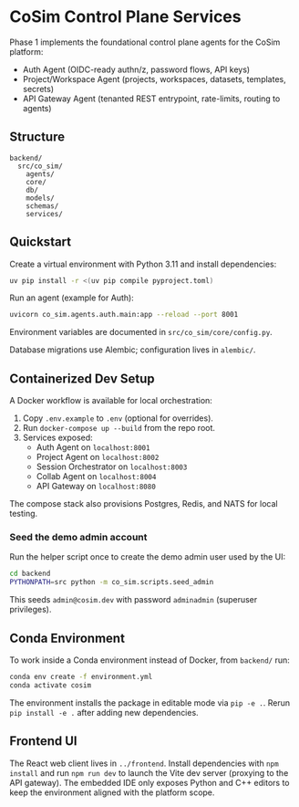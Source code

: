 # CoSim Control Plane Services

Phase 1 implements the foundational control plane agents for the CoSim platform:

- Auth Agent (OIDC-ready authn/z, password flows, API keys)
- Project/Workspace Agent (projects, workspaces, datasets, templates, secrets)
- API Gateway Agent (tenanted REST entrypoint, rate-limits, routing to agents)

## Structure

```
backend/
  src/co_sim/
    agents/
    core/
    db/
    models/
    schemas/
    services/
``` 

## Quickstart

Create a virtual environment with Python 3.11 and install dependencies:

```bash
uv pip install -r <(uv pip compile pyproject.toml)
```

Run an agent (example for Auth):

```bash
uvicorn co_sim.agents.auth.main:app --reload --port 8001
```

Environment variables are documented in `src/co_sim/core/config.py`.

Database migrations use Alembic; configuration lives in `alembic/`.

## Containerized Dev Setup

A Docker workflow is available for local orchestration:

1. Copy `.env.example` to `.env` (optional for overrides).
2. Run `docker-compose up --build` from the repo root.
3. Services exposed:
   - Auth Agent on `localhost:8001`
   - Project Agent on `localhost:8002`
   - Session Orchestrator on `localhost:8003`
   - Collab Agent on `localhost:8004`
   - API Gateway on `localhost:8080`

The compose stack also provisions Postgres, Redis, and NATS for local testing.

### Seed the demo admin account

Run the helper script once to create the demo admin user used by the UI:

```bash
cd backend
PYTHONPATH=src python -m co_sim.scripts.seed_admin
```

This seeds `admin@cosim.dev` with password `adminadmin` (superuser privileges).

## Conda Environment

To work inside a Conda environment instead of Docker, from `backend/` run:

```bash
conda env create -f environment.yml
conda activate cosim
```

The environment installs the package in editable mode via `pip -e .`. Rerun `pip install -e .` after adding new dependencies.


## Frontend UI

The React web client lives in `../frontend`. Install dependencies with `npm install` and run `npm run dev` to launch the Vite dev server (proxying to the API gateway). The embedded IDE only exposes Python and C++ editors to keep the environment aligned with the platform scope.
